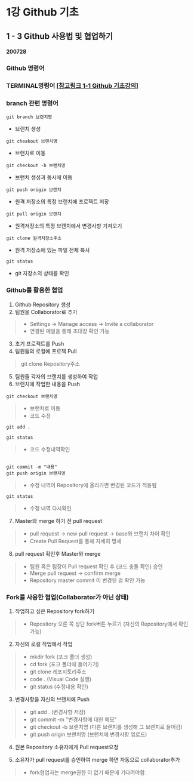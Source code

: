 # 1강 Github 기초

## 1 - 3 Github 사용법  및 협업하기

#### 200728

### Github 명령어

### TERMINAL명령어 [[참고링크 1-1 Github 기초강의]](https://github.com/CloudJerry03/LION_practice/blob/master/CheatSheet_practice/1%EA%B0%95%20git_practice.md )

### branch 관련 명령어
<pre><code>git branch 브랜치명</code></pre>
+ 브랜치 생성
<pre><code>git cheakout 브랜치명</code></pre>
+ 브랜치로 이동
<pre><code>git checkout -b 브랜치명</code></pre>
+ 브랜치 생성과 동시에 이동
<pre><code>git push origin 브랜치</code></pre>
+ 원격 저장소의 특정 브랜치에 프로젝트 저장
<pre><code>git pull origin 브랜치</code></pre>
+ 원격저장소의 특정 브랜치에서 변경사항 가져오기
<pre><code>git clone 원격저장소주소</code></pre>
+ 원격 저장소에 있는 파일 전체 복사
<pre><code>git status</code></pre>
+ git 자장소의 상태를 확인


### Github를 활용한 협업

1) Github Repository 생성
2) 팀원을 Collaborator로 추가
> + Settings -> Manage access -> Invite a collaborator
> + 연결된 메일을 통해 초대장 확인 가능
3) 초기 프로젝트를 Push 
4) 팀원들의 로컬에 프로젝 Pull
> git clone Repository주소
5) 팀원들 각자의 브랜치를 생성하여 작업
6) 브랜치에 작업한 내용을 Push
<pre><code>git checkout 브랜치명</code></pre>

> + 브랜치로 이동
> + 코드 수정
<pre><code>git add .</code></pre>
<pre><code>git status</code></pre>

> + 코드 수정내역확인
<pre><code>
git commit -m "내용"
git push origin 브랜치명
</code></pre>

> + 수정 내역이 Repository에 올라가면 변경된 코드가 적용됨
<pre><code>git status</code></pre>

> + 수정 내역 다시확인
7) Master와 merge 하기 전 pull request
> + pull request -> new pull request -> base와 브랜치 차이 확인
> + Create Pull Request를 통해 자세히 명세

8) pull request 확인후 Master와 merge
> + 팀원 혹은 팀장이 Pull request 확인 후 (코드 충돌 확인) 승인
> + Merge pull request -> confirm merge
> + Repository master commit 이 변경된 걸 확인 가능

### Fork를 사용한 협업(Collaborator가 아닌 상태)

1. 작업하고 싶은 Repository fork하기
> + Repository 오른 쪽 상단 fork버튼 누르기
(자신의 Repository에서 확인 가능)

2. 자신의 로컬 작업에서 작업
> + mkdir fork (포크 폴더 생성)
> + cd fork (포크 폴더에 들어가기)
> + git clone 레포지토리주소
> + code . (Visual Code 실행)
> + git status (수정내용 확인)

3. 변경사항을 자신의 브랜치에 Push
> + git add . (변경사항 저장)
> + git commit -m "변경사항에 대한 메모"
> + git checkout -b 브랜치명 (다른 브랜치를 생성해 그 브랜치로 들어감)
> + git push origin 브랜치명 (브랜치에 변경사항 업로드)

4. 원본 Repository 소유자에게 Pull request요청

5. 소유자가 pull request를 승인하여 merge 하면 자동으로 collaborator추가
> + fork협업자는 merge권한 이 없기 때문에 기다려야함.
